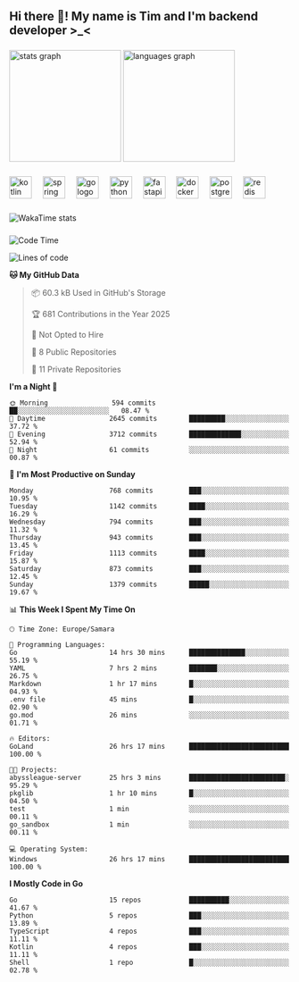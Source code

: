 <h2 align="left">Hi there 👋! My name is Tim and I'm backend developer >_<</h2>

###

<div align="left">
  <img src="https://github-readme-stats-qilm.vercel.app/api?username=intezya&hide_title=false&hide_rank=false&show_icons=true&include_all_commits=true&count_private=true&disable_animations=false&theme=omni&locale=en&hide_border=true&order=1&show=prs_merged&hide=issues" height="200" alt="stats graph"  />
  <img src="https://github-readme-stats-qilm.vercel.app/api/top-langs?username=intezya&locale=en&hide_title=false&layout=donut&langs_count=5&theme=omni&hide_border=true&order=2&exclude_repo=github-readme-stats&hide=mako" height="200" alt="languages graph"  />
</div>

###

<div align="left">
  <img src="https://img.shields.io/badge/Kotlin-7F52FF?logo=kotlin&logoColor=white&style=for-the-badge" height="40" alt="kotlin logo"  />
  <img width="12" />
  <img src="https://img.shields.io/badge/Spring-6DB33F?logo=spring&logoColor=black&style=for-the-badge" height="40" alt="spring logo"  />
  <img width="12" />
  <img src="https://img.shields.io/badge/Go-00ADD8?logo=go&logoColor=white&style=for-the-badge" height="40" alt="go logo"  />
  <img width="12" />
  <img src="https://img.shields.io/badge/Python-3776AB?logo=python&logoColor=white&style=for-the-badge" height="40" alt="python logo"  />
  <img width="12" />
  <img src="https://img.shields.io/badge/FastAPI-009688?logo=fastapi&logoColor=white&style=for-the-badge" height="40" alt="fastapi logo"  />
  <img width="12" />
  <img src="https://img.shields.io/badge/Docker-2496ED?logo=docker&logoColor=white&style=for-the-badge" height="40" alt="docker logo"  />
  <img width="12" />
  <img src="https://img.shields.io/badge/PostgreSQL-4169E1?logo=postgresql&logoColor=white&style=for-the-badge" height="40" alt="postgresql logo"  />
  <img width="12" />
  <img src="https://img.shields.io/badge/Redis-DC382D?logo=redis&logoColor=white&style=for-the-badge" height="40" alt="redis logo"  />
</div>

###

<picture>
	<source
		srcset="https://github-readme-stats-qilm.vercel.app/api/wakatime?username=intezya&theme=omni&layout=compact&hide_border=true"
		media="(prefers-color-scheme: dark)%2C (prefers-color-scheme: no-preference)"
	/>
	<img alt="WakaTime stats" src="https://github-readme-stats-qilm.vercel.app/api/wakatime?username=intezya&theme=omni&layout=compact&hide_border=true&"/>
</picture>

###

<!--START_SECTION:waka-->
![Code Time](http://img.shields.io/badge/Code%20Time-802%20hrs%2029%20mins-blue)

![Lines of code](https://img.shields.io/badge/From%20Hello%20World%20I%27ve%20Written-994.8%20thousand%20lines%20of%20code-blue)

**🐱 My GitHub Data** 

> 📦 60.3 kB Used in GitHub's Storage 
 > 
> 🏆 681 Contributions in the Year 2025
 > 
> 🚫 Not Opted to Hire
 > 
> 📜 8 Public Repositories 
 > 
> 🔑 11 Private Repositories 
 > 
**I'm a Night 🦉** 

```text
🌞 Morning                594 commits         ██░░░░░░░░░░░░░░░░░░░░░░░   08.47 % 
🌆 Daytime                2645 commits        █████████░░░░░░░░░░░░░░░░   37.72 % 
🌃 Evening                3712 commits        █████████████░░░░░░░░░░░░   52.94 % 
🌙 Night                  61 commits          ░░░░░░░░░░░░░░░░░░░░░░░░░   00.87 % 
```
📅 **I'm Most Productive on Sunday** 

```text
Monday                   768 commits         ███░░░░░░░░░░░░░░░░░░░░░░   10.95 % 
Tuesday                  1142 commits        ████░░░░░░░░░░░░░░░░░░░░░   16.29 % 
Wednesday                794 commits         ███░░░░░░░░░░░░░░░░░░░░░░   11.32 % 
Thursday                 943 commits         ███░░░░░░░░░░░░░░░░░░░░░░   13.45 % 
Friday                   1113 commits        ████░░░░░░░░░░░░░░░░░░░░░   15.87 % 
Saturday                 873 commits         ███░░░░░░░░░░░░░░░░░░░░░░   12.45 % 
Sunday                   1379 commits        █████░░░░░░░░░░░░░░░░░░░░   19.67 % 
```


📊 **This Week I Spent My Time On** 

```text
🕑︎ Time Zone: Europe/Samara

💬 Programming Languages: 
Go                       14 hrs 30 mins      ██████████████░░░░░░░░░░░   55.19 % 
YAML                     7 hrs 2 mins        ███████░░░░░░░░░░░░░░░░░░   26.75 % 
Markdown                 1 hr 17 mins        █░░░░░░░░░░░░░░░░░░░░░░░░   04.93 % 
.env file                45 mins             █░░░░░░░░░░░░░░░░░░░░░░░░   02.90 % 
go.mod                   26 mins             ░░░░░░░░░░░░░░░░░░░░░░░░░   01.71 % 

🔥 Editors: 
GoLand                   26 hrs 17 mins      █████████████████████████   100.00 % 

🐱‍💻 Projects: 
abyssleague-server       25 hrs 3 mins       ████████████████████████░   95.29 % 
pkglib                   1 hr 10 mins        █░░░░░░░░░░░░░░░░░░░░░░░░   04.50 % 
test                     1 min               ░░░░░░░░░░░░░░░░░░░░░░░░░   00.11 % 
go_sandbox               1 min               ░░░░░░░░░░░░░░░░░░░░░░░░░   00.11 % 

💻 Operating System: 
Windows                  26 hrs 17 mins      █████████████████████████   100.00 % 
```

**I Mostly Code in Go** 

```text
Go                       15 repos            ██████████░░░░░░░░░░░░░░░   41.67 % 
Python                   5 repos             ███░░░░░░░░░░░░░░░░░░░░░░   13.89 % 
TypeScript               4 repos             ███░░░░░░░░░░░░░░░░░░░░░░   11.11 % 
Kotlin                   4 repos             ███░░░░░░░░░░░░░░░░░░░░░░   11.11 % 
Shell                    1 repo              █░░░░░░░░░░░░░░░░░░░░░░░░   02.78 % 
```




<!--END_SECTION:waka-->
